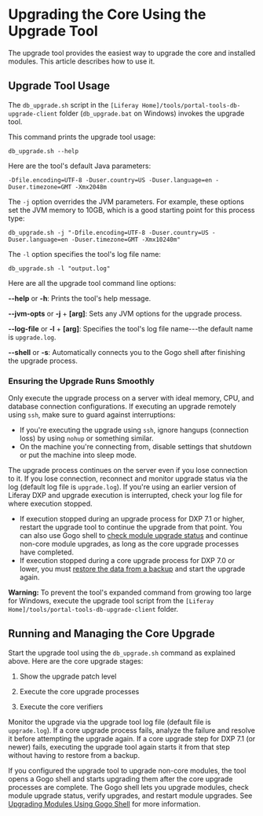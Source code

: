 # Upgrading the Core Using the Upgrade Tool

The upgrade tool provides the easiest way to upgrade the core and installed modules. This article describes how to use it.

## Upgrade Tool Usage

The `db_upgrade.sh` script in the  `[Liferay Home]/tools/portal-tools-db-upgrade-client` folder (`db_upgrade.bat` on Windows) invokes the upgrade tool.

This command prints the upgrade tool usage: 

    db_upgrade.sh --help
 
Here are the tool's default Java parameters:

    -Dfile.encoding=UTF-8 -Duser.country=US -Duser.language=en -Duser.timezone=GMT -Xmx2048m 

The `-j` option overrides the JVM parameters. For example, these options set the
JVM memory to 10GB, which is a good starting point for this process type:

    db_upgrade.sh -j "-Dfile.encoding=UTF-8 -Duser.country=US -Duser.language=en -Duser.timezone=GMT -Xmx10240m"

The `-l` option specifies the tool's log file name: 

    db_upgrade.sh -l "output.log"

Here are all the upgrade tool command line options:

**--help** or **-h**: Prints the tool's help message.

**--jvm-opts** or **-j** + **[arg]**: Sets any JVM options for the upgrade 
process.

**--log-file** or **-l** + **[arg]**: Specifies the tool's log file name---the 
default name is `upgrade.log`.

**--shell** or **-s**: Automatically connects you to the Gogo shell after
finishing the upgrade process.

### Ensuring the Upgrade Runs Smoothly

 Only execute the upgrade process on a server with ideal memory, CPU, and database connection configurations. If executing an upgrade remotely using `ssh`, make sure to guard against interruptions: 
 
- If you're executing the upgrade using `ssh`, ignore hangups (connection loss) by using `nohup` or something similar. 
- On the machine you're connecting from, disable settings that shutdown or put the machine into sleep mode. 

The upgrade process continues on the server even if you lose connection to it. If you lose connection, reconnect and monitor upgrade status via the log (default log file is `upgrade.log`). If you're using an earlier version of Liferay DXP and upgrade execution is interrupted, check your log file for where execution stopped. 

- If execution stopped during an upgrade process for DXP 7.1 or higher, restart the upgrade tool to continue the upgrade from that point. You can also use Gogo shell to [check module upgrade status](./05-upgrading-modules-using-gogo-shell#checking-upgrade-status) and continue non-core module upgrades, as long as the core upgrade processes have completed.
- If execution stopped during a core upgrade process for DXP 7.0 or lower, you must [restore the data from a backup](/docs/7-2/deploy/-/knowledge_base/d/backing-up-a-liferay-installation) and start the upgrade again. 

**Warning:** To prevent the tool's expanded command from growing too large for Windows, execute the upgrade tool script from the `[Liferay Home]/tools/portal-tools-db-upgrade-client` folder.

## Running and Managing the Core Upgrade

Start the upgrade tool using the `db_upgrade.sh` command as explained above. Here are the core upgrade stages:

1. Show the upgrade patch level

2. Execute the core upgrade processes

3. Execute the core verifiers

Monitor the upgrade via the upgrade tool log file (default file is `upgrade.log`). If a core upgrade process fails, analyze the failure and resolve it before attempting the upgrade again. If a core upgrade step for DXP 7.1 (or newer) fails, executing the upgrade tool again starts it from that step without having to restore from a backup. 

If you configured the upgrade tool to upgrade non-core modules, the tool opens a Gogo shell and starts upgrading them after the core upgrade processes are complete. The Gogo shell lets you upgrade modules, check module upgrade status, verify upgrades, and restart module upgrades. See [Upgrading Modules Using Gogo Shell](./05-upgrading-modules-using-gogo-shell) for more information.
